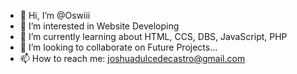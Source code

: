 - 👋 Hi, I’m @Oswiii
- 👀 I’m interested in Website Developing
- 🌱 I’m currently learning about HTML, CCS, DBS, JavaScript, PHP
- 💞️ I’m looking to collaborate on Future Projects...
- 📫 How to reach me: joshuadulcedecastro@gmail.com

<!---
Oswiii/Oswiii is a ✨ special ✨ repository because its `README.md` (this file) appears on your GitHub profile.
You can click the Preview link to take a look at your changes.
--->
